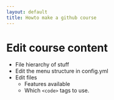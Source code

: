 ```yaml
---
layout: default
title: Howto make a github course
---
```


# Edit course content

* File hierarchy of stuff
* Edit the menu structure in config.yml 
* Edit files
    * Features available
    * Which `<code>` tags to use.

